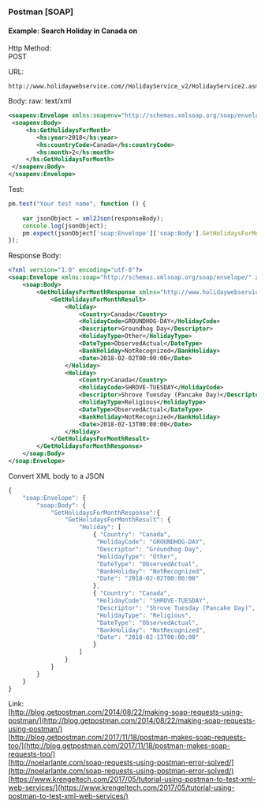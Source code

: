 ### Postman [SOAP]


#### Example:  Search Holiday in Canada on 
Http Method:  
POST

URL:
```
http://www.holidaywebservice.com//HolidayService_v2/HolidayService2.asmx
```

Body:  raw:  text/xml
```xml
<soapenv:Envelope xmlns:soapenv="http://schemas.xmlsoap.org/soap/envelope/" xmlns:hs="http://www.holidaywebservice.com/HolidayService_v2/">
 <soapenv:Body>
     <hs:GetHolidaysForMonth>
        <hs:year>2018</hs:year>
        <hs:countryCode>Canada</hs:countryCode>
        <hs:month>2</hs:month>
     </hs:GetHolidaysForMonth>
 </soapenv:Body>
</soapenv:Envelope>
```

Test:  
```js
pm.test("Your test name", function () {
    
    var jsonObject = xml2Json(responseBody);
    console.log(jsonObject);
    pm.expect(jsonObject['soap:Envelope']['soap:Body'].GetHolidaysForMonthResponse.GetHolidaysForMonthResult.Holiday[0].HolidayCode).to.eql("GROUNDHOG-DAY");
});
```

Response Body:  
```xml
<?xml version="1.0" encoding="utf-8"?>
<soap:Envelope xmlns:soap="http://schemas.xmlsoap.org/soap/envelope/" xmlns:xsi="http://www.w3.org/2001/XMLSchema-instance" xmlns:xsd="http://www.w3.org/2001/XMLSchema">
    <soap:Body>
        <GetHolidaysForMonthResponse xmlns="http://www.holidaywebservice.com/HolidayService_v2/">
            <GetHolidaysForMonthResult>
                <Holiday>
                    <Country>Canada</Country>
                    <HolidayCode>GROUNDHOG-DAY</HolidayCode>
                    <Descriptor>Groundhog Day</Descriptor>
                    <HolidayType>Other</HolidayType>
                    <DateType>ObservedActual</DateType>
                    <BankHoliday>NotRecognized</BankHoliday>
                    <Date>2018-02-02T00:00:00</Date>
                </Holiday>
                <Holiday>
                    <Country>Canada</Country>
                    <HolidayCode>SHROVE-TUESDAY</HolidayCode>
                    <Descriptor>Shrove Tuesday (Pancake Day)</Descriptor>
                    <HolidayType>Religious</HolidayType>
                    <DateType>ObservedActual</DateType>
                    <BankHoliday>NotRecognized</BankHoliday>
                    <Date>2018-02-13T00:00:00</Date>
                </Holiday>
            </GetHolidaysForMonthResult>
        </GetHolidaysForMonthResponse>
    </soap:Body>
</soap:Envelope>
```

Convert XML body to a JSON
```js
{
    "soap:Envelope": {
        "soap:Body": {
            "GetHolidaysForMonthResponse":{
                "GetHolidaysForMonthResult": {
                    "Holiday": [
                        { "Country": "Canada",
                         "HolidayCode": "GROUNDHOG-DAY", 
                         "Descriptor": "Groundhog Day", 
                         "HolidayType": "Other", 
                         "DateType": "ObservedActual", 
                         "BankHoliday": "NotRecognized", 
                         "Date": "2018-02-02T00:00:00"
                        }, 
                        { "Country": "Canada",
                         "HolidayCode": "SHROVE-TUESDAY", 
                         "Descriptor": "Shrove Tuesday (Pancake Day)", 
                         "HolidayType": "Religious", 
                         "DateType": "ObservedActual", 
                         "BankHoliday": "NotRecognized", 
                         "Date": "2018-02-13T00:00:00"
                        }
                    ]
                }
            }
        }
    }
}

```

Link:  
[http://blog.getpostman.com/2014/08/22/making-soap-requests-using-postman/](http://blog.getpostman.com/2014/08/22/making-soap-requests-using-postman/)  
[http://blog.getpostman.com/2017/11/18/postman-makes-soap-requests-too/](http://blog.getpostman.com/2017/11/18/postman-makes-soap-requests-too/)  
[http://noelarlante.com/soap-requests-using-postman-error-solved/](http://noelarlante.com/soap-requests-using-postman-error-solved/)  
[https://www.krengeltech.com/2017/05/tutorial-using-postman-to-test-xml-web-services/](https://www.krengeltech.com/2017/05/tutorial-using-postman-to-test-xml-web-services/)  

